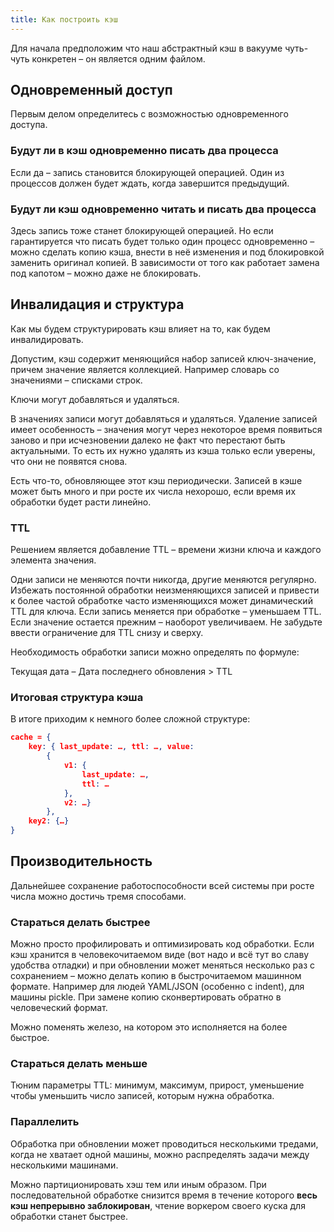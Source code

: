 ```yaml
---
title: Как построить кэш
---
```


Для начала предположим что наш абстрактный кэш в вакууме чуть-чуть конкретен – он является одним файлом.

## Одновременный доступ

Первым делом определитесь с возможностью одновременного доступа.

### Будут ли в кэш одновременно писать два процесса

Если да – запись становится блокирующей операцией. Один из процессов должен будет ждать, когда завершится предыдущий.

### Будут ли кэш одновременно читать и писать два процесса

Здесь запись тоже станет блокирующей операцией. Но если гарантируется что писать будет только один процесс одновременно – можно сделать копию кэша, внести в неё изменения и под блокировкой заменить оригинал копией. В зависимости от того как работает замена под капотом – можно даже не блокировать.

## Инвалидация и структура

Как мы будем структурировать кэш влияет на то, как будем инвалидировать.

Допустим, кэш содержит меняющийся набор записей ключ-значение, причем значение является коллекцией. Например словарь со значениями – списками строк.

Ключи могут добавляться и удаляться.

В значениях записи могут добавляться и удаляться. Удаление записей имеет особенность – значения могут через некоторое время появиться заново и при исчезновении далеко не факт что перестают быть актуальными. То есть их нужно удалять из кэша только если уверены, что они не появятся снова.

Есть что-то, обновляющее этот кэш периодически. Записей в кэше может быть много и при росте их числа нехорошо, если время их обработки будет расти линейно.

### TTL

Решением является добавление TTL – времени жизни ключа и каждого элемента значения.

Одни записи не меняются почти никогда, другие меняются регулярно. Избежать постоянной обработки неизменяющихся записей и привести к более частой обработке часто изменяющихся может динамический TTL для ключа. Если запись меняется при обработке – уменьшаем TTL. Если значение остается прежним – наоборот увеличиваем. Не забудьте ввести ограничение для TTL снизу и сверху.

Необходимость обработки записи можно определять по формуле:

Текущая дата – Дата последнего обновления > TTL

### Итоговая структура кэша

В итоге приходим к немного более сложной структуре:

``` json
cache = {
    key: { last_update: …, ttl: …, value:
        {
            v1: {
                last_update: …,
                ttl: …
            },
            v2: …}
        },
    key2: {…}
}
```

## Производительность

Дальнейшее сохранение работоспособности всей системы при росте числа можно достичь тремя способами.

### Стараться делать быстрее

Можно просто профилировать и оптимизировать код обработки. Если кэш хранится в человекочитаемом виде (вот надо и всё тут во славу удобства отладки) и при обновлении может меняться несколько раз с сохранением – можно делать копию в быстрочитаемом машинном формате. Например для людей YAML/JSON (особенно с indent), для машины pickle. При замене копию сконвертировать обратно в человеческий формат.

Можно поменять железо, на котором это исполняется на более быстрое.

### Стараться делать меньше

Тюним параметры TTL: минимум, максимум, прирост, уменьшение чтобы уменьшить число записей, которым нужна обработка.

### Параллелить

Обработка при обновлении может проводиться несколькими тредами, когда не хватает одной машины, можно распределять задачи между несколькими машинами.

Можно партиционировать хэш тем или иным образом. При последовательной обработке снизится время в течение которого **весь кэш непрерывно заблокирован**, чтение воркером своего куска для обработки станет быстрее.
